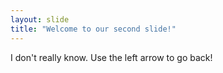 ```yaml
---
layout: slide
title: "Welcome to our second slide!"
---
```

I don't really know.
Use the left arrow to go back!
